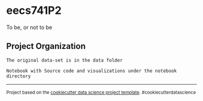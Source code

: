 eecs741P2
==============================

To be, or not to be

Project Organization
------------

    The original data-set is in the data folder
    
    Notebook with Source code and visualizations under the notebook directory
    
    
    
--------

<p><small>Project based on the <a target="_blank" href="https://drivendata.github.io/cookiecutter-data-science/">cookiecutter data science project template</a>. #cookiecutterdatascience</small></p>
